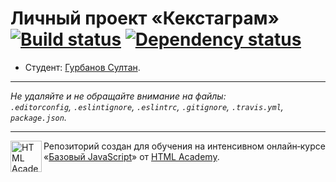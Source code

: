 # Личный проект «Кекстаграм» [![Build status][travis-image]][travis-url] [![Dependency status][dependency-image]][dependency-url]

* Студент: [Гурбанов Султан](https://up.htmlacademy.ru/javascript/5/user/192757).

---

_Не удаляйте и не обращайте внимание на файлы:_<br>
_`.editorconfig`, `.eslintignore`, `.eslintrc`, `.gitignore`, `.travis.yml`, `package.json`._

---

<a href="https://htmlacademy.ru/intensive/javascript"><img align="left" width="50" height="50" title="HTML Academy" src="https://up.htmlacademy.ru/static/img/intensive/javascript/logo-for-github.svg"></a>

Репозиторий создан для обучения на интенсивном онлайн‑курсе «[Базовый JavaScript](https://htmlacademy.ru/intensive/javascript)» от [HTML Academy](https://htmlacademy.ru).

[travis-image]: https://travis-ci.org/htmlacademy-javascript/192757-kekstagram.svg?branch=master
[travis-url]: https://travis-ci.org/htmlacademy-javascript/192757-kekstagram
[dependency-image]: https://david-dm.org/htmlacademy-javascript/192757-kekstagram.svg?style=flat-square
[dependency-url]: https://david-dm.org/htmlacademy-javascript/192757-kekstagram
